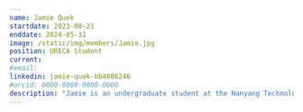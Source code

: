 ```yaml
---
name: Jamie Quek
startdate: 2023-08-21
enddate: 2024-05-31
image: /static/img/members/Jamie.jpg
position: URECA Student
current: 
#email: 
linkedin: jamie-quek-bb4886246
#orcid: 0000-0000-0000-0000
description: "Jamie is an undergraduate student at the Nanyang Technological University, where she is pursuing a degree in Biological Science, along with a second major in Medicinal Chemistry & Pharmacology. Jamie’s interest in Biological Science is fuelled by her passion to exploring ways to improving human health and well-being. She also envisions a future in research, where she can contribute to society. Beyond the classrooms and labs, she enjoys reading, travelling, and participating in sports activities." 
---
```

